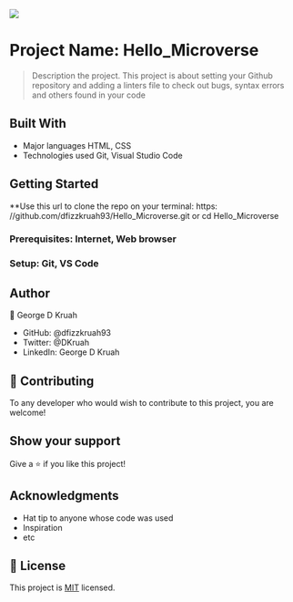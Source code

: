 ![](https://img.shields.io/badge/Microverse-blueviolet)

# Project Name: Hello_Microverse

> Description the project. This project is about setting your Github repository and adding a linters file to check out bugs, syntax errors and others found in your code


## Built With

- Major languages HTML, CSS
- Technologies used Git, Visual Studio Code


## Getting Started

**Use this url to clone the repo on your terminal: https: //github.com/dfizzkruah93/Hello_Microverse.git or  cd Hello_Microverse

### Prerequisites: Internet, Web browser

### Setup: Git, VS Code

## Author

👤 George D Kruah

- GitHub: @dfizzkruah93
- Twitter: @DKruah
- LinkedIn: George D Kruah

## 🤝 Contributing

To any developer who would wish to contribute to this project, you are welcome!

## Show your support

Give a ⭐️ if you like this project!

## Acknowledgments

- Hat tip to anyone whose code was used
- Inspiration
- etc

## 📝 License

This project is [MIT](./MIT.md) licensed.
